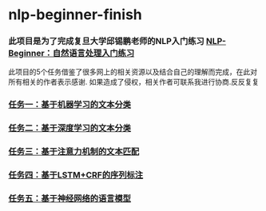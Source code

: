 # nlp-beginner-finish

### 此项目是为了完成复旦大学邱锡鹏老师的NLP入门练习 [NLP-Beginner：自然语言处理入门练习](https://github.com/FudanNLP/nlp-beginner)

此项目的5个任务借鉴了很多网上的相关资源以及结合自己的理解而完成，在此对所有相关的作者表示感谢.
如果造成了侵权，相关作者可联系我进行协商.反反复复

### [任务一：基于机器学习的文本分类](https://github.com/Alic-yuan/nlp-beginner-finish/tree/master/task1)<br />
### [任务二：基于深度学习的文本分类](https://github.com/Alic-yuan/nlp-beginner-finish/tree/master/task2)<br />
### [任务三：基于注意力机制的文本匹配](https://github.com/Alic-yuan/nlp-beginner-finish/tree/master/task3)<br />
### [任务四：基于LSTM+CRF的序列标注](https://github.com/Alic-yuan/nlp-beginner-finish/tree/master/task4)<br />
### [任务五：基于神经网络的语言模型](https://github.com/Alic-yuan/nlp-beginner-finish/tree/master/task5)<br />
